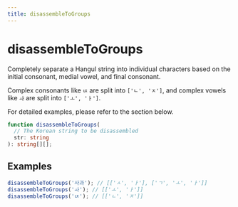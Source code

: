 ```yaml
---
title: disassembleToGroups
---
```


# disassembleToGroups

Completely separate a Hangul string into individual characters based on the initial consonant, medial vowel, and final consonant.

Complex consonants like `ㄵ` are split into `['ㄴ', 'ㅈ']`, and complex vowels like `ㅘ` are split into `['ㅗ', 'ㅏ']`.

For detailed examples, please refer to the section below.

```typescript
function disassembleToGroups(
  // The Korean string to be disassembled
  str: string
): string[][];
```

## Examples

```typescript
disassembleToGroups('사과'); // [['ㅅ', 'ㅏ'], ['ㄱ', 'ㅗ', 'ㅏ']]
disassembleToGroups('ㅘ'); // [['ㅗ', 'ㅏ']]
disassembleToGroups('ㄵ'); // [['ㄴ', 'ㅈ']]
```

